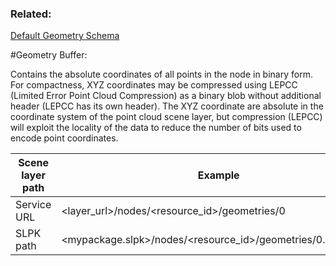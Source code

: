 ### Related:


[Default Geometry Schema](defaultGeometrySchema.md)



#Geometry Buffer:

Contains the absolute coordinates of all points in the node in binary form. For compactness, XYZ coordinates may be compressed using LEPCC (Limited Error Point Cloud Compression) as a binary blob without additional header (LEPCC has its own header). The XYZ coordinate are absolute in the coordinate system of the point cloud scene layer, but compression (LEPCC) will exploit the locality of the data to reduce the number of bits used to encode point coordinates. 

|Scene layer path | Example|
|-----------------|--------|
|Service URL|<layer_url>/nodes/<resource_id>/geometries/0
|SLPK path|<mypackage.slpk>/nodes/<resource_id>/geometries/0.bin.pccxyz 

 



